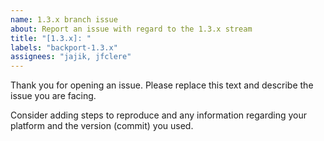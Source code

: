 ```yaml
---
name: 1.3.x branch issue
about: Report an issue with regard to the 1.3.x stream
title: "[1.3.x]: "
labels: "backport-1.3.x"
assignees: "jajik, jfclere"
---
```


Thank you for opening an issue. Please replace this text and describe the issue you are facing.

Consider adding steps to reproduce and any information regarding your platform and the version (commit) you used.

